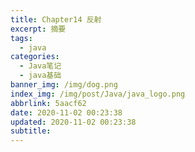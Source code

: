 ```yaml
---
title: Chapter14 反射
excerpt: 摘要
tags:
  - java
categories:
  - Java笔记
  - java基础
banner_img: /img/dog.png
index_img: /img/post/Java/java_logo.png
abbrlink: 5aacf62
date: 2020-11-02 00:23:38
updated: 2020-11-02 00:23:38
subtitle:
---
```

